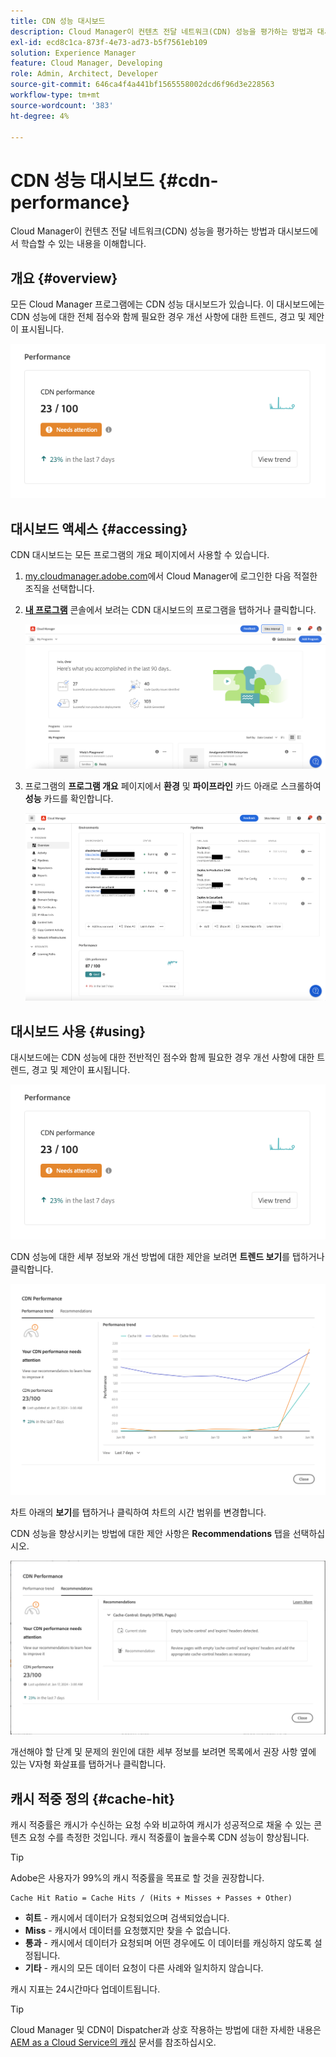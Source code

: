 ```yaml
---
title: CDN 성능 대시보드
description: Cloud Manager이 컨텐츠 전달 네트워크(CDN) 성능을 평가하는 방법과 대시보드에서 학습할 수 있는 내용을 이해합니다.
exl-id: ecd8c1ca-873f-4e73-ad73-b5f7561eb109
solution: Experience Manager
feature: Cloud Manager, Developing
role: Admin, Architect, Developer
source-git-commit: 646ca4f4a441bf1565558002dcd6f96d3e228563
workflow-type: tm+mt
source-wordcount: '383'
ht-degree: 4%

---
```


# CDN 성능 대시보드 {#cdn-performance}

Cloud Manager이 컨텐츠 전달 네트워크(CDN) 성능을 평가하는 방법과 대시보드에서 학습할 수 있는 내용을 이해합니다.

## 개요 {#overview}

모든 Cloud Manager 프로그램에는 CDN 성능 대시보드가 있습니다. 이 대시보드에는 CDN 성능에 대한 전체 점수와 함께 필요한 경우 개선 사항에 대한 트렌드, 경고 및 제안이 표시됩니다.

![CDN 성능 대시보드](assets/cdn-performance-dashboard.png)

## 대시보드 액세스 {#accessing}

CDN 대시보드는 모든 프로그램의 개요 페이지에서 사용할 수 있습니다.

1. [my.cloudmanager.adobe.com](https://my.cloudmanager.adobe.com/)에서 Cloud Manager에 로그인한 다음 적절한 조직을 선택합니다.

1. **[내 프로그램](/help/implementing/cloud-manager/navigation.md#my-programs)** 콘솔에서 보려는 CDN 대시보드의 프로그램을 탭하거나 클릭합니다.

   ![내 프로그램 페이지](assets/my-programs.png)

1. 프로그램의 **프로그램 개요** 페이지에서 **환경** 및 **파이프라인** 카드 아래로 스크롤하여 **성능** 카드를 확인합니다.

   ![성능](assets/cdn-performance-overview.png)

## 대시보드 사용 {#using}

대시보드에는 CDN 성능에 대한 전반적인 점수와 함께 필요한 경우 개선 사항에 대한 트렌드, 경고 및 제안이 표시됩니다.

![CDN 성능 대시보드](assets/cdn-performance-dashboard.png)

CDN 성능에 대한 세부 정보와 개선 방법에 대한 제안을 보려면 **트렌드 보기**&#x200B;를 탭하거나 클릭합니다.

![성능 트렌드](assets/cdn-performance-trend.png)

차트 아래의 **보기**&#x200B;를 탭하거나 클릭하여 차트의 시간 범위를 변경합니다.

CDN 성능을 향상시키는 방법에 대한 제안 사항은 **Recommendations** 탭을 선택하십시오.

![CDN 권장 사항](assets/cdn-performance-recommendations.png)

개선해야 할 단계 및 문제의 원인에 대한 세부 정보를 보려면 목록에서 권장 사항 옆에 있는 V자형 화살표를 탭하거나 클릭합니다.

## 캐시 적중 정의 {#cache-hit}

캐시 적중률은 캐시가 수신하는 요청 수와 비교하여 캐시가 성공적으로 채울 수 있는 콘텐츠 요청 수를 측정한 것입니다. 캐시 적중률이 높을수록 CDN 성능이 향상됩니다.

>[!TIP]
>
>Adobe은 사용자가 99%의 캐시 적중률을 목표로 할 것을 권장합니다.

```text
Cache Hit Ratio = Cache Hits / (Hits + Misses + Passes + Other)
```

* **히트** - 캐시에서 데이터가 요청되었으며 검색되었습니다.
* **Miss** - 캐시에서 데이터를 요청했지만 찾을 수 없습니다.
* **통과** - 캐시에서 데이터가 요청되며 어떤 경우에도 이 데이터를 캐싱하지 않도록 설정됩니다.
* **기타** - 캐시의 모든 데이터 요청이 다른 사례와 일치하지 않습니다.

캐시 지표는 24시간마다 업데이트됩니다.

>[!TIP]
>
>Cloud Manager 및 CDN이 Dispatcher과 상호 작용하는 방법에 대한 자세한 내용은 [AEM as a Cloud Service의 캐싱](/help/implementing/dispatcher/caching.md) 문서를 참조하십시오.

